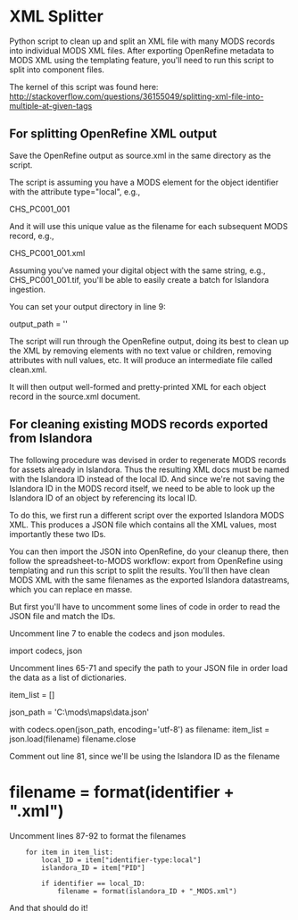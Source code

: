 # XML Splitter

Python script to clean up and split an XML file with many MODS records into individual MODS XML files. After exporting OpenRefine metadata to MODS XML using the templating feature, you'll need to run this script to split into component files.

The kernel of this script was found here: http://stackoverflow.com/questions/36155049/splitting-xml-file-into-multiple-at-given-tags

## For splitting OpenRefine XML output
Save the OpenRefine output as source.xml in the same directory as the script.

The script is assuming you have a MODS element for the object identifier with the attribute type="local", e.g., 

<identifier type="local">CHS_PC001_001</identifier>

And it will use this unique value as the filename for each subsequent MODS record, e.g.,

CHS_PC001_001.xml

Assuming you've named your digital object with the same string, e.g., CHS_PC001_001.tif, you'll be able to easily create a batch for Islandora ingestion.

You can set your output directory in line 9:

output_path = ''

The script will run through the OpenRefine output, doing its best to clean up the XML by removing elements with no text value or children, removing attributes with null values, etc. It will produce an intermediate file called clean.xml.

It will then output well-formed and pretty-printed XML for each object record in the source.xml document.

## For cleaning existing MODS records exported from Islandora
The following procedure was devised in order to regenerate MODS records for assets already in Islandora. Thus the resulting XML docs must be named with the Islandora ID instead of the local ID. And since we're not saving the Islandora ID in the MODS record itself, we need to be able to look up the Islandora ID of an object by referencing its local ID.

To do this, we first run a different script over the exported Islandora MODS XML. This produces a JSON file which contains all the XML values, most importantly these two IDs.

You can then import the JSON into OpenRefine, do your cleanup there, then follow the spreadsheet-to-MODS workflow: export from OpenRefine using templating and run this script to split the results. You'll then have clean MODS XML with the same filenames as the exported Islandora datastreams, which you can replace en masse.

But first you'll have to uncomment some lines of code in order to read the JSON file and match the IDs.

Uncomment line 7 to enable the codecs and json modules.

import codecs, json

Uncomment lines 65-71 and specify the path to your JSON file in order load the data as a list of dictionaries.

item_list = []

json_path = 'C:\\mods\\maps\\data.json'

with codecs.open(json_path, encoding='utf-8') as filename:
    item_list = json.load(filename)
filename.close

Comment out line 81, since we'll be using the Islandora ID as the filename

# filename = format(identifier + ".xml")

Uncomment lines 87-92 to format the filenames

        for item in item_list:
            local_ID = item["identifier-type:local"]
            islandora_ID = item["PID"]

            if identifier == local_ID:
                filename = format(islandora_ID + "_MODS.xml")

And that should do it!